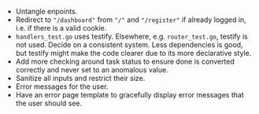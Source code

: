 - Untangle enpoints.
- Redirect to `"/dashboard"` from `"/"` and `"/register"` if already logged in, i.e. if there is a valid cookie.
- `handlers_test.go` uses testify. Elsewhere, e.g. `router_test.go`, testify is not used. Decide on a consistent system. Less dependencies is good, but testify might make the code clearer due to its more declarative style.
- Add more checking around task status to ensure done is converted correctly and never set to an anomalous value.
- Sanitize all inputs and restrict their size.
- Error messages for the user.
- Have an error page template to gracefully display error messages that the user should see.
